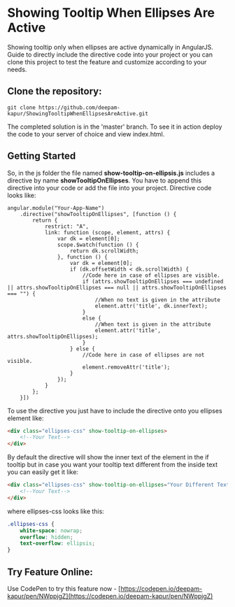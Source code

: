 # Showing Tooltip When Ellipses Are Active 
Showing tooltip only when ellipses are active dynamically in AngularJS. Guide to directly include the directive code into your project or you can clone this project to test the feature and customize according to your needs.

## Clone the repository:
	git clone https://github.com/deepam-kapur/ShowingTooltipWhenEllipsesAreActive.git

The completed solution is in the 'master' branch.  To see it in action deploy the code to your server of choice and view index.html.

## Getting Started
So, in the js folder the file named **show-tooltip-on-ellipsis.js** includes a directive by name **showTooltipOnEllipses**. You have to append this directive into your code or add the file into your project. Directive code looks like:

```AngularJS
angular.module("Your-App-Name")
    .directive("showTooltipOnEllipses", [function () {
        return {
            restrict: "A",
            link: function (scope, element, attrs) {
                var dk = element[0];
                scope.$watch(function () {
                    return dk.scrollWidth;
                }, function () {
                    var dk = element[0];
                    if (dk.offsetWidth < dk.scrollWidth) {
                        //Code here in case of ellipses are visible.
                        if (attrs.showTooltipOnEllipses === undefined || attrs.showTooltipOnEllipses === null || attrs.showTooltipOnEllipses === "") {
                            //When no text is given in the attribute
                            element.attr('title', dk.innerText);
                        }
                        else {
                            //When text is given in the attribute
                            element.attr('title', attrs.showTooltipOnEllipses);
                        }
                    } else {
                        //Code here in case of ellipses are not visible.
                        element.removeAttr('title');
                    }
                });
            }
        };
    }])
```

To use the directive you just have to include the directive onto you ellipses element like:

```HTML
<div class="ellipses-css" show-tooltip-on-ellipses>
    <!--Your Text-->
</div>
```
By default the directive will show the inner text of the element in the if tooltip but in case  you want your tooltip text different from the inside text you can easily get it like:

```HTML
<div class="ellipses-css" show-tooltip-on-ellipses="Your Different Text">
    <!--Your Text-->
</div>
```

where ellipses-css looks like this:
```CSS
.ellipses-css {
    white-space: nowrap;
    overflow: hidden;
    text-overflow: ellipsis;
}   
```

## Try Feature Online:

Use CodePen to try this feature now - 
[https://codepen.io/deepam-kapur/pen/NWppjgZ](https://codepen.io/deepam-kapur/pen/NWppjgZ)
